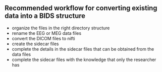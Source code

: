 ## Recommended workflow for converting existing data into a BIDS structure

  - organize the files in the right directory structure
  - rename the EEG or MEG data files
  - convert the DICOM files to nifti
  - create the sidecar files
  - complete the details in the sidecar files that can be obtained from the data files
  - complete the sidecar files with the knowledge that only the researcher has

